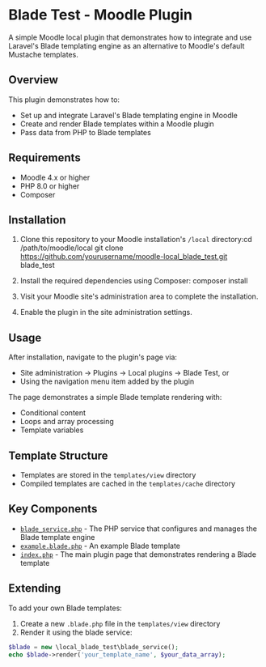 # Blade Test - Moodle Plugin

A simple Moodle local plugin that demonstrates how to integrate and use Laravel's Blade templating engine as an alternative to Moodle's default Mustache templates.

## Overview

This plugin demonstrates how to:
- Set up and integrate Laravel's Blade templating engine in Moodle
- Create and render Blade templates within a Moodle plugin
- Pass data from PHP to Blade templates

## Requirements

- Moodle 4.x or higher
- PHP 8.0 or higher
- Composer

## Installation

1. Clone this repository to your Moodle installation's `/local` directory:cd /path/to/moodle/local git clone https://github.com/yourusername/moodle-local_blade_test.git blade_test

2. Install the required dependencies using Composer: composer install

3. Visit your Moodle site's administration area to complete the installation.

4. Enable the plugin in the site administration settings.

## Usage

After installation, navigate to the plugin's page via:
- Site administration → Plugins → Local plugins → Blade Test, or
- Using the navigation menu item added by the plugin

The page demonstrates a simple Blade template rendering with:
- Conditional content
- Loops and array processing
- Template variables

## Template Structure

- Templates are stored in the `templates/view` directory
- Compiled templates are cached in the `templates/cache` directory

## Key Components

- [`blade_service.php`](classes/blade_service.php) - The PHP service that configures and manages the Blade template engine
- [`example.blade.php`](templates/view/example.blade.php) - An example Blade template
- [`index.php`](index.php) - The main plugin page that demonstrates rendering a Blade template

## Extending

To add your own Blade templates:

1. Create a new `.blade.php` file in the `templates/view` directory
2. Render it using the blade service:
```php
$blade = new \local_blade_test\blade_service();
echo $blade->render('your_template_name', $your_data_array);